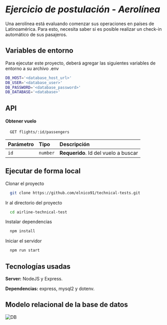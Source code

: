 # *Ejercicio de postulación - Aerolínea*

Una aerolínea está evaluando comenzar sus operaciones en países de Latinoamérica. Para esto, necesita saber si es posible realizar un check-in automático de sus pasajeros.

## Variables de entorno

Para ejecutar este proyecto, deberá agregar las siguientes variables de entorno a su archivo .env

```bash { interactive=true }
DB_HOST='<database_host_url>'
DB_USER='<database_user>'
DB_PASSWORD='<database_password>'
DB_DATABASE='<database>'

```

## API

#### Obtener vuelo

```http
  GET flights/:id/passengers
```

| Parámetro | Tipo     | Descripción                       |
| :-------- | :------- | :-------------------------------- |
| `id`      | `number` | **Requerido**. Id del vuelo a buscar |

## Ejecutar de forma local

Clonar el proyecto

```bash
  git clone https://github.com/elnico91/technical-tests.git

```

Ir al directorio del proyecto

```bash
  cd airline-technical-test

```

Instalar dependencias

```bash
  npm install

```

Iniciar el servidor

```bash
  npm run start

```

## Tecnologías usadas

**Server:** NodeJS y Express.

**Dependencias:** express, mysql2 y dotenv.

## Modelo relacional de la base de datos

![DB](https://i.imgur.com/XafFJdS.png)
